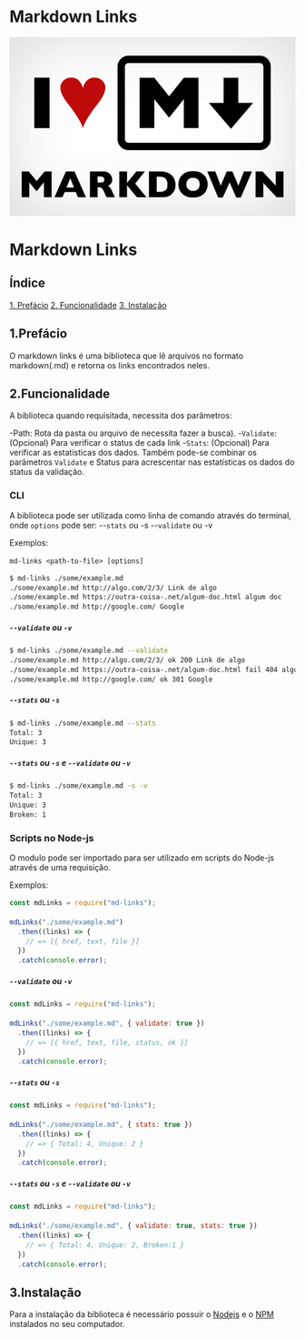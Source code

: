 # Markdown Links

<img aligng="center" src="./img/markdown.png">

# Markdown Links

## Índice

[1. Prefácio](#1-prefácio)
[2. Funcionalidade](#2-funcionalidade)
[3. Instalação](#3-instalação)

## 1.Prefácio

O markdown links é uma biblioteca que lê arquivos no formato markdown(.md) e retorna os links encontrados neles.

## 2.Funcionalidade

A biblioteca quando requisitada, necessita dos parâmetros:

-Path: Rota da pasta ou arquivo de necessita fazer a busca). -`Validate`:(Opcional) Para verificar o status de cada link -`Stats`: (Opcional) Para verificar as estatísticas dos dados.
Também pode-se combinar os parâmetros `Validate` e Status para acrescentar nas estatísticas os dados do status da validação.

### CLI

A biblioteca pode ser utilizada como linha de comando através do terminal, onde `options` pode ser:
--`stats` ou -s
--`validate` ou -v

Exemplos:

`md-links <path-to-file> [options]`

```sh
$ md-links ./some/example.md
./some/example.md http://algo.com/2/3/ Link de algo
./some/example.md https://outra-coisa-.net/algum-doc.html algum doc
./some/example.md http://google.com/ Google
```

##### `--validate` ou `-v`

```sh
$ md-links ./some/example.md --validate
./some/example.md http://algo.com/2/3/ ok 200 Link de algo
./some/example.md https://outra-coisa-.net/algum-doc.html fail 404 algum doc
./some/example.md http://google.com/ ok 301 Google
```

##### `--stats` ou `-s`

```sh
$ md-links ./some/example.md --stats
Total: 3
Unique: 3
```

##### `--stats` ou `-s` e `--validate` ou `-v`

```sh
$ md-links ./some/example.md -s -v
Total: 3
Unique: 3
Broken: 1
```

### Scripts no Node-js

O modulo pode ser importado para ser utilizado em scripts do Node-js através de uma requisição.

Exemplos:

```js
const mdLinks = require("md-links");

mdLinks("./some/example.md")
  .then((links) => {
    // => [{ href, text, file }]
  })
  .catch(console.error);
```

##### `--validate` ou `-v`

```js
const mdLinks = require("md-links");

mdLinks("./some/example.md", { validate: true })
  .then((links) => {
    // => [{ href, text, file, status, ok }]
  })
  .catch(console.error);
```

##### `--stats` ou `-s`

```js
const mdLinks = require("md-links");

mdLinks("./some/example.md", { stats: true })
  .then((links) => {
    // => { Total: 4, Unique: 2 }
  })
  .catch(console.error);
```

##### `--stats` ou `-s` e `--validate` ou `-v`

```js
const mdLinks = require("md-links");

mdLinks("./some/example.md", { validate: true, stats: true })
  .then((links) => {
    // => { Total: 4, Unique: 2, Broken:1 }
  })
  .catch(console.error);
```

## 3.Instalação

Para a instalação da biblioteca é necessário possuir o [Nodejs](https://nodejs.org/en/) e o [NPM](https://www.npmjs.com/) instalados no seu computador.

<!-- # Markdown Links

## Índice

- [1. Prefácio](#1-prefácio)
- [2. Resumo do projeto](#2-resumo-do-projeto)
- [3. Objetivos de aprendizagem](#3-objetivos-de-aprendizagem)
- [4. Considerações gerais](#4-considerações-gerais)
- [5. Critérios de aceitação mínimos do projeto](#5-criterios-de-aceitação-mínimos-do-projeto)
- [6. Entregáveis](#6-entregáveis)
- [7. Hacker edition](#7-hacker-edition)
- [8. Guias, dicas e leituras complementares](#8-guias-dicas-e-leituras-complementares)
- [9. Checklist](#9-checklist)

---

## 1. Prefácio

[Markdown](https://pt.wikipedia.org/wiki/Markdown) é uma linguagem de marcação
muito popular entre os programadores. É usada em muitas plataformas que
manipulam texto (GitHub, fórum, blogs e etc) e é muito comum encontrar arquivos
com este formato em qualquer repositório (começando pelo tradicional
`README.md`).

Os arquivos `Markdown` normalmente contém _links_ que podem estar
quebrados, ou que já não são válidos, prejudicando muito o valor da
informação que está ali.

Uma comunidade open source nos propôs criar uma ferramenta, usando
[Node.js](https://nodejs.org/), que leia e analise arquivos no formato
`Markdown`, para verificar os arquivos que contenham links e mostrar algumas
estatísticas.

![md-links](https://user-images.githubusercontent.com/110297/42118443-b7a5f1f0-7bc8-11e8-96ad-9cc5593715a6.jpg)

## 2. Resumo do projeto

[Node.js](https://nodejs.org/pt-br/) é um ambiente de execução para JavaScript
construído com o [motor de JavaScript V8 do
Chrome](https://developers.google.com/v8/). Ele vai nos permitir executar o
JavaScript no nosso sistema operacional, seja no seu computador ou em um
servidor, o que nos abre portas para poder interagir com sistemas, arquivos,
redes e etc.

Neste projeto vamos ficar um pouco longe do navegador para construir um programa
que seja executado com Node.js, onde iremos aprender sobre como interagir com
sistemas de arquivos e com o ambiente onde é executado o Node (_processo_, _env_,
_stdin/stdout/stderr_).

Neste projeto você criará uma ferramenta de linha de comando (CLI) assim como a
sua própria biblioteca (library) em JavaScript.

## 3. Objetivos de aprendizagem

Desenvolver sua própria biblioteca é uma experiência fundamental para qualquer
desenvolvedora, pois te obriga a pensar na interface (API) dos seus _módulos_ e
como ela será usada por outras desenvolvedoras. Você deve levar em conta as
peculiaridades da linguagem, convenções e boas práticas.

A seguir você pode conferir os objetivos de aprendizagem deste projeto:

### Javascript

- [ ] Uso de condicionais (if-else | switch | operador ternario)
- [ ] Uso de funções (parâmetros | argumentos | valor de retorno)
- [ ] Manipular arrays (filter | map | sort | reduce)
- [ ] Manipular objects (key | value)
- [ ] Uso ES modules ([`import`](https://developer.mozilla.org/en-US/docs/Web/JavaScript/Reference/Statements/import)
      | [`export`](https://developer.mozilla.org/en-US/docs/Web/JavaScript/Reference/Statements/export))
- [ ] Diferença entre expression e statements.
- [ ] Diferença entre tipos de dados atômicos e estruturados.
- [ ] [Uso de callbacks](https://developer.mozilla.org/pt-BR/docs/Glossario/Callback_function)
- [ ] [Consumo de Promises](https://scotch.io/tutorials/javascript-promises-for-dummies#toc-consuming-promises)
- [ ] [Criação de uma Promise](https://www.freecodecamp.org/news/how-to-write-a-javascript-promise-4ed8d44292b8/)

### Node

- [ ] Uso de sistema de arquivos ([fs](https://nodejs.org/api/fs.html), [path](https://nodejs.org/api/path.html))
- [ ] Instalar e usar módulos. ([npm](https://www.npmjs.com/))
- [ ] criação de módulos [(CommonJS)](https://nodejs.org/docs/latest-v0.10.x/api/modules.html)
- [ ] [Configuração do package.json.](https://docs.npmjs.com/files/package.json)
- [ ] [Configuração do npm-scripts](https://docs.npmjs.com/misc/scripts)
- [ ] Uso de CLI (Command Line Interface - Interface de Linha de Comando)

### Testing

- [ ] [Teste unitário.](https://jestjs.io/docs/pt-BR/getting-started)
- [ ] [Teste assíncrono.](https://jestjs.io/docs/pt-BR/asynchronous)
- [ ] [Uso de bibliotecas de Mock.](https://jestjs.io/docs/pt-BR/manual-mocks)
- [ ] Uso de Mocks manuais.
- [ ] Teste para múltiplos Sistemas Operativos.

### Estrutura do código e guia de estilo

- [ ] Organizar e dividir o código em módulos (Modularização)
- [ ] Uso de identificadores descritivos (Nomenclatura | Semântica)
- [ ] Uso de linter (ESLINT)

### Git e Github

- [ ] Uso de comandos de git (add | commit | pull | status | push)
- [ ] Gerenciamento de repositorios de GitHub (clone | fork | gh-pages)
- [ ] Colaboração no Github (branches | pull requests | |tags)

### HTTP

- [ ] Verbos HTTP ([http.get](https://nodejs.org/api/http.html#http_http_get_options_callback))

### Fundamentos de programação

- [ ] [Recursão.](https://www.youtube.com/watch?v=lPPgY3HLlhQ)

---

## 4. Considerações gerais

- Este projeto deve ser feito individualmente.

- A biblioteca e script executável (ferramenta de linha de comando - CLI) devem
  ser implementados em JavaScript para serem executadas com Node.JS.
  **É permitido usar bibliotecas externas**.

- O seu módulo deve ser instalável via `npm install <github-user>/md-links`. O
  módulo deve incluir um _executável_ que pode ser chamado tanto por linha de
  comando quanto importado com `require` para ser usado em seu código.

- Os testes unitários devem cobrir no mínimo 70% dos _statements_, _functions_,
  _lines_ e _branches_. Recomendamos que explore o [Jest](https://jestjs.io/)
  para as suas provas unitárias.

- Neste projeto não é permitido utilizar `async/await`.

- Para este projeto é opcional o uso de ES modules `(import/export)`. Caso
  você decida utilizá-lo deverá criar um script de `build` no `package.json`
  para que seja transformado em `requires` e `module.exports` com ajuda do Babel.

## 5. Critérios de aceitação mínimos do projeto

Para começar este projeto você deverá fazer um _fork_ e _clonar_ este
repositório.

### Arquivos do projeto

- `README.md` com descrição do módulo, instruções de instalação e uso,
  documentação da API e exemplos. Tudo que for relevante para qualquer
  desenvolvedora saber como utilizar a sua biblioteca sem inconvenientes.
- `index.js`: este arquivo deve exportar a função `mdLinks`.
- `package.json` deve possuir o nome, versão, descrição, autor, licença,
  dependências e scripts (pretest, test e etc).
- `.editorconfig` com a configuração para o editor de texto. Este arquivo não
  deve ser alterado.
- `.eslintrc` com a configuração para o linter. Este arquivo não deve ser
  alterado.
- `.gitignore` para ignorar o `node_modules` e outras pastas que não devem
  ser incluídas no controle de versão (`git`).
- `test/md-links.spec.js` deve conter os testes unitários para a função
  `mdLinks()`. A sua implementação deve rodar estes testes.

### JavaScript API

O módulo deve poder ser importado em outros scripts Node.js e deve oferecer a
seguinte interface:

#### `mdLinks(path, options)`

##### Argumentos

- `path`: Rota absoluta ou relativa ao arquivo ou diretório. Se a rota passada é
  relativa, deve resolver como sendo relativa ao diretório onde foi chamada -
  _current working directory_
- `options`: Um objeto com a seguinte propriedade:
  - `validate`: Um booleano que determina se deseja validar os links
    encontrados.

##### Valor de retorno

A função deve retornar uma promessa (`Promise`) que resolve um array (`Array`) e
objetos(`Object`), onde cada objeto representa um link, contendo as seguintes
propriedades:

- `href`: URL encontrada.
- `text`: Texto que irá aparecer dentro de um link (`<a>`).
- `file`: Rota do arquivo onde foi encontrado o link.

#### Exemplo

```js
const mdLinks = require("md-links");

mdLinks("./some/example.md")
  .then((links) => {
    // => [{ href, text, file }]
  })
  .catch(console.error);

mdLinks("./some/example.md", { validate: true })
  .then((links) => {
    // => [{ href, text, file, status, ok }]
  })
  .catch(console.error);

mdLinks("./some/dir")
  .then((links) => {
    // => [{ href, text, file }]
  })
  .catch(console.error);
```

### CLI (Command Line Interface - Interface de Linha de Comando)

O executável da nossa aplicação deve poder ser executado da seguinte maneira,
através do terminal:

`md-links <path-to-file> [options]`

Por exemplo:

```sh
$ md-links ./some/example.md
./some/example.md http://algo.com/2/3/ Link de algo
./some/example.md https://outra-coisa-.net/algum-doc.html algum doc
./some/example.md http://google.com/ Google
```

O comportamento padrão não deve validar se as URLs respondem ok ou não, somente
deve identificar o arquivo Markdown (a partir da rota que recebeu como
argumento), analisar o arquivo Markdown e imprimir os links que vão sendo
encontrados, junto com a rota do arquivo onde aparece e o texto encontrado
dentro do link (truncado 50 caracteres).

#### Options

##### `--validate`

Se passamos a opção `--validate`, o módulo deve fazer uma requisição HTTP para
verificar se o link funciona ou não. Se o link resultar em um redirecionamento a
uma URL que responde ok, então consideraremos o link como ok.

Por exemplo:

```sh
$ md-links ./some/example.md --validate
./some/example.md http://algo.com/2/3/ ok 200 Link de algo
./some/example.md https://outra-coisa-.net/algum-doc.html fail 404 algum doc
./some/example.md http://google.com/ ok 301 Google
```

Vemos que o _output_ neste caso inclui a palavra `ok` e `fail` depois da URL,
assim como o status da resposta recebida à requisição HTTP feita pela URL.

##### `--stats`

Se passamos a opção `--stats` o output (saída) será um texto com estatísticas
básicas sobre os links.

```sh
$ md-links ./some/example.md --stats
Total: 3
Unique: 3
```

Também podemos combinar `--stats` e `--validate` para obter estatísticas que
necessitem dos resultados da validação.

```sh
$ md-links ./some/example.md --stats --validate
Total: 3
Unique: 3
Broken: 1
```

## 6. Entregáveis

O módulo deve ser instalável via `npm install <github-user>/md-links`. Este
módulo deve incluir um executável que pode ser chamado tanto por linha de
comando quanto importado com `require` para usá-lo no seu código.

## 7. Hacker edition

As seções chamadas _Hacker Edition_ são **opcionais**. É para caso você tenha
**terminado** todos os requisitos anteriores e ainda tenha tempo disponível,
e pode assim aprofundar e/ou exercitar mais sobre os objetivos de
aprendizagem deste projeto.

- Poder adicionar uma propriedade `line` a cada objeto `link` indicando em que
  linha do arquivo está o link.
- Poder agregar mais estatísticas.

---

## 8. Guias, dicas e leituras complementares

### FAQs

#### Como faço para que o meu módulo seja instalável pelo GitHub?

Para que o módulo seja instalável pelo GitHub você tem que:

- Deixar o seu repo público
- Ter um `package.json` válido

Com o comando `npm install <githubname>/<reponame>` podemos instalar diretamente
pelo GitHub. Ver [docs oficiais dp `npm install`
[aqui](https://docs.npmjs.com/cli/install)

Por exemplo, o
[`course-parser`](https://github.com/Laboratoria/course-parser) que é
usado para o currículo não está publicado nos registros públicos do NPM, com
isso temos que instalar diretamente pelo GitHub com o commando `npm install Laboratoria/course-parser`.

### Sugestões de implementação

A implementação deste projeto tem várias partes: ler do sistema de arquivos,
receber argumentos através da linha de comando, analisar um teste, fazer
consultas HTTP, etc. Tudo isso pode ser feito de muitas formas, tanto com
bibliotecas quanto com JS puro.

Por exemplo, o _parse_ (análise) do Markdown para extrair os links poderia ser
criado das seguintes maneiras (todas são válidas):

- Usando um _módulo_ como
  [markdown-it](https://github.com/markdown-it/markdown-it), que nos devolve um
  array de _tokes_ que utilizamos para identificar os links.
- Seguindo outro caminho, poderíamos usar [expressões regulares
  (`RegExp`)](https://developer.mozilla.org/pt-BR/docs/Web/JavaScript/Guide/Regular_Expressions).
- Também poderíamos usar uma combinação de vários _módulos_ (poderia ser válido
  transformar o markdown em um HTML usando o
  [marked](https://github.com/markedjs/marked) e depois extrair os links com uma
  biblioteca de DOM como [JSDOM](https://github.com/jsdom/jsdom) o
  [Cheerio](https://github.com/cheeriojs/cheerio)).
- Usando um _custom renderer_ de [marked](https://github.com/markedjs/marked)
  (`new marked.Renderer()`).

**Nós recomendamos o uso de `Regex` ou da biblioteca de `JSDOM`**

Não hesite em consultar as suas companheiras, mentores e/ou o [fórum da
comunidade](http://community.laboratoria.la/c/js) se tiver dúvidas a respeito
destas decisões. Não existe uma única maneira certa :wink:

### Tutoriais / NodeSchool workshoppers

- [learnyounode](https://github.com/workshopper/learnyounode)
- [how-to-npm](https://github.com/workshopper/how-to-npm)
- [promise-it-wont-hurt](https://github.com/stevekane/promise-it-wont-hurt)

### Outros recursos

- [Sobre Node.js - Documentação oficial](https://nodejs.org/pt-br/about/)
- [Node.js file system - Documentação oficial](https://nodejs.org/api/fs.html)
- [Node.js http.get - Documentação
  oficial](https://nodejs.org/api/http.html#http_http_get_options_callback)
- [Node.js - Wikipedia](https://pt.wikipedia.org/wiki/Node.js)
- [What exactly is Node.js? -
  freeCodeCamp](https://medium.freecodecamp.org/what-exactly-is-node-js-ae36e97449f5)
- [Node.js – O que é, como funciona e quais as
  vantagens](https://www.opus-software.com.br/node-js/)
- [O que é npm](https://www.hostinger.com.br/tutoriais/o-que-e-npm)
- [Módulos, librerías, paquetes, frameworks... ¿cuál es la
  diferencia?](http://community.laboratoria.la/t/modulos-librerias-paquetes-frameworks-cual-es-la-diferencia/175)
- [JavaScript assíncrono: callbacks, promises e async
  functions](https://medium.com/@alcidesqueiroz/javascript-ass%C3%ADncrono-callbacks-promises-e-async-functions-9191b8272298)
- [NPM](https://docs.npmjs.com/getting-started/what-is-npm)
- [Publicar
  package](https://docs.npmjs.com/getting-started/publishing-npm-packages)
- [Criando um módulo
  Node.js](https://docs.npmjs.com/getting-started/publishing-npm-packages)
- [Ler um
  arquivo](https://nodejs.org/api/fs.html#fs_fs_readfile_path_options_callback)
- [Ler um
  diretório](https://nodejs.org/api/fs.html#fs_fs_readdir_path_options_callback)
- [Path](https://nodejs.org/api/path.html)
- [Criando sua CLI com
  Node.js](https://medium.com/henriquekuwai/criando-sua-cli-com-node-js-d6dee7d03110)
- [Regex Crossword](https://regexcrossword.com/challenges/beginner/puzzles/1)
- [Online Regex Tester](https://regex101.com/)
- [Regexr](https://regexr.com/)

## 9. Checklist

### General

- [ ] Poder instalar via `npm install --global <github-user>/md-links`

### `README.md`

- [ ] Um board com o backlog das implementações da sua biblioteca
- [ ] Documentação técnica da sua biblioteca
- [ ] Guia de uso e instalação da biblioteca

### API `mdLinks(path, opts)`

- [ ] O módulo exporta uma função com a interface (API) esperada
- [ ] Implementa suporte para arquivo individual
- [ ] Implementa suporte para diretórios
- [ ] Implementa `options.validate`

### CLI

- [ ] Possuir o executável `md-links` no path (configurado no `package.json`)
- [ ] Executar sem erros e ter o resultado esperado
- [ ] Implementar `--validate`
- [ ] Implementar `--stats`

### Testes

- [ ] Os testes unitários devem cobrir no mínimo 70% dos statements, functions,
      lines e branches.
- [ ] Rodar os testes e linter (`npm test`). -->
